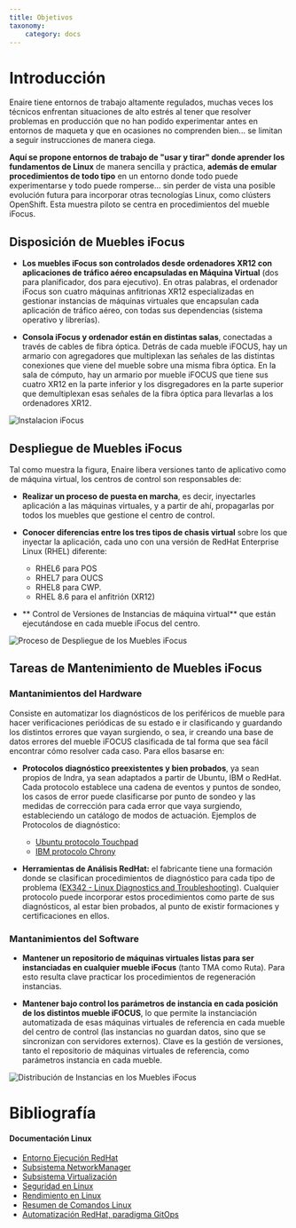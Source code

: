 ```yaml
---
title: Objetivos
taxonomy:
    category: docs
---
```


# Introducción
Enaire tiene entornos de trabajo altamente regulados, muchas veces los técnicos enfrentan situaciones de alto estrés al tener que resolver problemas en producción que no han podido experimentar antes en entornos de maqueta y que en ocasiones no comprenden bien... se limitan a seguir instrucciones de manera ciega. 

**Aquí se propone entornos de trabajo de "usar y tirar" donde aprender los fundamentos de Linux** de manera sencilla y práctica, **además de emular procedimientos de todo tipo** en un entorno donde todo puede experimentarse y todo puede romperse... sin perder de vista una posible evolución futura para incorporar otras tecnologías Linux, como clústers OpenShift. Esta muestra piloto se centra en procedimientos del mueble iFocus.

## Disposición de Muebles iFocus

+ **Los muebles iFocus son controlados desde ordenadores XR12 con aplicaciones de tráfico aéreo encapsuladas en Máquina Virtual** (dos para planificador, dos para ejecutivo). En otras palabras, el ordenador iFocus son cuatro máquinas anfitrionas XR12 especializadas en gestionar instancias de máquinas virtuales que encapsulan cada aplicación de tráfico aéreo, con todas sus dependencias (sistema operativo y librerías).

+ **Consola iFocus y ordenador están en distintas salas**, conectadas a través de cables de fibra óptica. Detrás de cada mueble iFOCUS, hay un armario con agregadores que multiplexan las señales de las distintas conexiones que viene del mueble sobre una misma fibra óptica. En la sala de cómputo, hay un armario por mueble iFOCUS que tiene sus cuatro XR12 en la parte inferior y los disgregadores en la parte superior que demultiplexan esas señales de la fibra óptica para llevarlas a los ordenadores XR12.

![Instalacion iFocus](image://intro/ifocus_mueble.jpg)

## Despliegue de Muebles iFocus

Tal como muestra la figura, Enaire libera versiones tanto de aplicativo como de máquina virtual, los centros de control son responsables de:

+  **Realizar un proceso de puesta en marcha**, es decir, inyectarles aplicación a las máquinas virtuales, y a partir de ahí, propagarlas por todos los muebles que gestione el centro de control. 

+ **Conocer diferencias entre los tres tipos de chasis virtual** sobre los que inyectar la aplicación, cada uno con una versión de RedHat Enterprise Linux (RHEL) diferente:
   - RHEL6 para POS
   - RHEL7 para OUCS 
   - RHEL8 para CWP. 
   - RHEL 8.6 para el anfitrión (XR12) 
   
+ ** Control de Versiones de Instancias de máquina virtual** que están ejecutándose en cada mueble iFocus del centro.

![Proceso de Despliegue de los Muebles iFocus](image://intro/ifocus_despliegue.jpg)
 
##	Tareas de Mantenimiento de Muebles iFocus
### Mantanimientos del Hardware
Consiste en automatizar los diagnósticos de los periféricos de mueble para hacer verificaciones periódicas de su estado e ir clasificando y guardando los distintos errores que vayan surgiendo, o sea, ir creando una base de datos errores del mueble iFOCUS clasificada de tal forma que sea fácil encontrar cómo resolver cada caso. Para ellos basarse en:

+ **Protocolos diagnóstico preexistentes y bien probados**, ya sean propios de Indra, ya sean adaptados a partir de Ubuntu, IBM o RedHat. Cada protocolo establece una cadena de eventos y puntos de sondeo, los casos de error puede clasificarse por punto de sondeo y las medidas de corrección para cada error que vaya surgiendo, estableciendo un catálogo de modos de actuación. Ejemplos de Protocolos de diagnóstico:
  - [Ubuntu protocolo Touchpad](https://wiki.ubuntu.com/DebuggingTouchpadDetection?target=_blank)
  - [IBM protocolo Chrony](https://www.ibm.com/support/pages/how-troublsehoot-chrony-issues?target=_blank)
  
+ **Herramientas de Análisis RedHat:** el fabricante tiene una formación donde se clasifican procedimientos de diagnóstico para cada tipo de problema ([EX342 - Linux Diagnostics and Troubleshooting](https://www.redhat.com/es/services/certification/rhcs-red-hat-enterprise-linux-diagnostics-and-troubleshooting?target=_blank)). Cualquier protocolo puede incorporar estos procedimientos como parte de sus diagnósticos, al estar bien probados, al punto de existir formaciones y certificaciones en ellos.

### Mantanimientos del Software

+ **Mantener un repositorio de máquinas virtuales listas para ser instanciadas en cualquier mueble iFocus** (tanto TMA como Ruta). Para esto resulta clave practicar los procedimientos de regeneración instancias.

+ **Mantener bajo control los parámetros de instancia en cada posición de los distintos mueble iFOCUS**, lo que permite la instanciación automatizada de esas máquinas virtuales de referencia en cada mueble del centro de control (las instancias no guardan datos, sino que se sincronizan con servidores externos). Clave es la gestión de versiones, tanto el repositorio de máquinas virtuales de referencia, como parámetros instancia en cada mueble.

![Distribución de Instancias en los Muebles iFocus](image://intro/ifocus_instancias.jpg)
 
# Bibliografía
#### Documentación Linux
+ [Entorno Ejecución RedHat](https://docs.redhat.com/es-es/documentation/red_hat_enterprise_linux/8/pdf/configuring_basic_system_settings/Red_Hat_Enterprise_Linux-8-Configuring_basic_system_settings-es-ES.pdf?target=_blank)
+ [Subsistema NetworkManager](https://access.redhat.com/documentation/en-us/red_hat_enterprise_linux/8/pdf/configuring_and_managing_networking/red_hat_enterprise_linux-8-configuring_and_managing_networking-en-us.pdf?target=_blank)
+ [Subsistema Virtualización](https://docs.redhat.com/es-es/documentation/red_hat_enterprise_linux/8/pdf/configuring_and_managing_virtualization/Red_Hat_Enterprise_Linux-8-Configuring_and_managing_virtualization-es-ES.pdf?target=_blank)
+ [Seguridad en Linux](https://docs.redhat.com/es-es/documentation/red_hat_enterprise_linux/8/pdf/security_hardening/Red_Hat_Enterprise_Linux-8-Security_hardening-es-ES.pdf?target=_blank)
+ [Rendimiento en Linux](https://www.brendangregg.com/linuxperf.html?target=_blank)
+ [Resumen de Comandos Linux](https://phoenixnap.com/kb/linux-commands-cheat-sheet?target=_blank)
+ [Automatización RedHat, paradigma GitOps](https://www.redhat.com/en/blog/ansible-and-openshift-connecting-for-success?target=_blank)